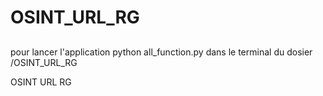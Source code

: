 # OSINT_URL_RG

##
 pour lancer l'application  python all_function.py dans le terminal du dosier /OSINT_URL_RG
 
 OSINT URL RG
